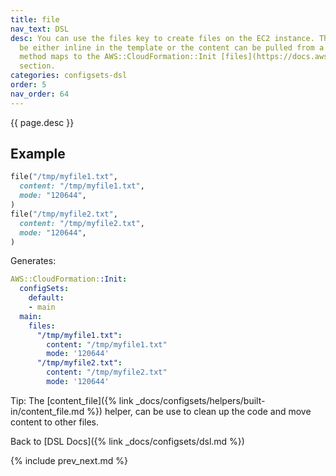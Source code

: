 ```yaml
---
title: file
nav_text: DSL
desc: You can use the files key to create files on the EC2 instance. The content can
  be either inline in the template or the content can be pulled from a URL. The file
  method maps to the AWS::CloudFormation::Init [files](https://docs.aws.amazon.com/AWSCloudFormation/latest/UserGuide/aws-resource-init.html#aws-resource-init-files)
  section.
categories: configsets-dsl
order: 5
nav_order: 64
---
```


{{ page.desc }}

## Example

```ruby
file("/tmp/myfile1.txt",
  content: "/tmp/myfile1.txt",
  mode: "120644",
)
file("/tmp/myfile2.txt",
  content: "/tmp/myfile2.txt",
  mode: "120644",
)
```

Generates:

```yaml
AWS::CloudFormation::Init:
  configSets:
    default:
    - main
  main:
    files:
      "/tmp/myfile1.txt":
        content: "/tmp/myfile1.txt"
        mode: '120644'
      "/tmp/myfile2.txt":
        content: "/tmp/myfile2.txt"
        mode: '120644'
```

Tip: The [content_file]({% link _docs/configsets/helpers/built-in/content_file.md %}) helper, can be use to clean up the code and move content to other files.

Back to [DSL Docs]({% link _docs/configsets/dsl.md %})

{% include prev_next.md %}
